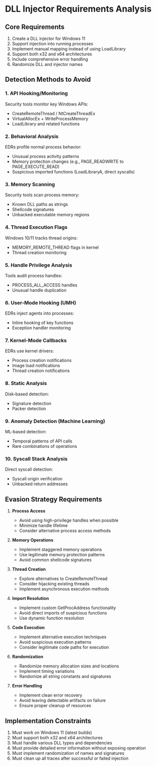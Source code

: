 # DLL Injector Requirements Analysis

## Core Requirements
1. Create a DLL injector for Windows 11
2. Support injection into running processes
3. Implement manual mapping instead of using LoadLibrary
4. Support both x32 and x64 architectures
5. Include comprehensive error handling
6. Randomize DLL and injector names

## Detection Methods to Avoid

### 1. API Hooking/Monitoring
Security tools monitor key Windows APIs:
- CreateRemoteThread / NtCreateThreadEx
- VirtualAllocEx + WriteProcessMemory
- LoadLibrary and related functions

### 2. Behavioral Analysis
EDRs profile normal process behavior:
- Unusual process activity patterns
- Memory protection changes (e.g., PAGE_READWRITE to PAGE_EXECUTE_READ)
- Suspicious imported functions (LoadLibraryA, direct syscalls)

### 3. Memory Scanning
Security tools scan process memory:
- Known DLL paths as strings
- Shellcode signatures
- Unbacked executable memory regions

### 4. Thread Execution Flags
Windows 10/11 tracks thread origins:
- MEMORY_REMOTE_THREAD flags in kernel
- Thread creation monitoring

### 5. Handle Privilege Analysis
Tools audit process handles:
- PROCESS_ALL_ACCESS handles
- Unusual handle duplication

### 6. User-Mode Hooking (UMH)
EDRs inject agents into processes:
- Inline hooking of key functions
- Exception handler monitoring

### 7. Kernel-Mode Callbacks
EDRs use kernel drivers:
- Process creation notifications
- Image load notifications
- Thread creation notifications

### 8. Static Analysis
Disk-based detection:
- Signature detection
- Packer detection

### 9. Anomaly Detection (Machine Learning)
ML-based detection:
- Temporal patterns of API calls
- Rare combinations of operations

### 10. Syscall Stack Analysis
Direct syscall detection:
- Syscall origin verification
- Unbacked return addresses

## Evasion Strategy Requirements

1. **Process Access**
   - Avoid using high-privilege handles when possible
   - Minimize handle lifetime
   - Consider alternative process access methods

2. **Memory Operations**
   - Implement staggered memory operations
   - Use legitimate memory protection patterns
   - Avoid common shellcode signatures

3. **Thread Creation**
   - Explore alternatives to CreateRemoteThread
   - Consider hijacking existing threads
   - Implement asynchronous execution methods

4. **Import Resolution**
   - Implement custom GetProcAddress functionality
   - Avoid direct imports of suspicious functions
   - Use dynamic function resolution

5. **Code Execution**
   - Implement alternative execution techniques
   - Avoid suspicious execution patterns
   - Consider legitimate code paths for execution

6. **Randomization**
   - Randomize memory allocation sizes and locations
   - Implement timing variations
   - Randomize all string constants and signatures

7. **Error Handling**
   - Implement clean error recovery
   - Avoid leaving detectable artifacts on failure
   - Ensure proper cleanup of resources

## Implementation Constraints

1. Must work on Windows 11 (latest builds)
2. Must support both x32 and x64 architectures
3. Must handle various DLL types and dependencies
4. Must provide detailed error information without exposing operation
5. Must implement randomization of names and signatures
6. Must clean up all traces after successful or failed injection
